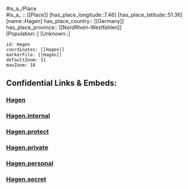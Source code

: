 ﻿---
location: [51.36,7.46] 
mapzoom: [7,12] 
mapmarker: city 
type: City
tags:
- geo/City


SpocWebEntityId: 30697
isDeleted: false
confidential: public

---
#is_a_/Place  
#is_a_ :: [[Place]] 
[has_place_longitude::7.46] 
[has_place_latitude::51.36] 
[name::Hagen] 
has_place_country:: [[Germany]]  
has_place_province:: [[NordRhein-Westfahlen]]  
[Population::] 
[Unknown::] 


```leaflet
id: Hagen
coordinates: [[Hagen]] 
markerFile: [[Hagen]] 
defaultZoom: 11 
maxZoom: 18
```


## Confidential Links & Embeds: 

### [Hagen](/_public/Earth/Continent/Europe/Europe~Central/Germany/Germany~West/Nord_Rhein-Westfalen/counties~NW/Hagen.md) 

### [Hagen.internal](/_internal/Earth/Continent/Europe/Europe~Central/Germany/Germany~West/Nord_Rhein-Westfalen/counties~NW/Hagen.internal.md) 

### [Hagen.protect](/_protect/Earth/Continent/Europe/Europe~Central/Germany/Germany~West/Nord_Rhein-Westfalen/counties~NW/Hagen.protect.md) 

### [Hagen.private](/_private/Earth/Continent/Europe/Europe~Central/Germany/Germany~West/Nord_Rhein-Westfalen/counties~NW/Hagen.private.md) 

### [Hagen.personal](/_personal/Earth/Continent/Europe/Europe~Central/Germany/Germany~West/Nord_Rhein-Westfalen/counties~NW/Hagen.personal.md) 

### [Hagen.secret](/_secret/Earth/Continent/Europe/Europe~Central/Germany/Germany~West/Nord_Rhein-Westfalen/counties~NW/Hagen.secret.md) 
